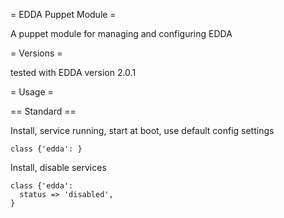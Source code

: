 = EDDA Puppet Module =

A puppet module for managing and configuring EDDA

= Versions =

tested with EDDA version 2.0.1

= Usage =

== Standard ==

Install, service running, start at boot, use default config settings

    class {'edda': }

Install, disable services

    class {'edda': 
      status => 'disabled',
    }
